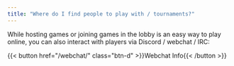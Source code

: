 ```yaml
---
title: "Where do I find people to play with / tournaments?"
---
```


While hosting games or joining games in the lobby is an easy way to play online, you can also interact with players via Discord / webchat / IRC:

{{< button href="/webchat/" class="btn-d" >}}Webchat Info{{< /button >}}
